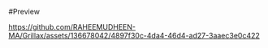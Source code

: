 #Preview



https://github.com/RAHEEMUDHEEN-MA/Grillax/assets/136678042/4897f30c-4da4-46d4-ad27-3aaec3e0c422




